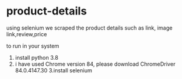 # product-details
using selenium we scraped the product details such as link, image link,review,price

to run in your system
1. install python 3.8
2. i have used  Chrome version 84, please download ChromeDriver 84.0.4147.30
3.install selenium
